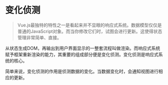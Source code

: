 # 变化侦测
> Vue.js最独特的特性之一是看起来并不显眼的响应式系统。数据模型仅仅是普通的JavaScript对象。而当你修改它们时，试图会进行更新。这使得状态管理非常简单、直接。

从状态生成DOM，再输出到用户界面显示的一整套流程叫做渲染。而响应式系统赋予框架重新渲染的能力，其重要的组成部分便是变化侦测。变化侦测是响应式系统的核心。

简单来说，变化侦测的作用是侦测数据的变化。当数据变化时，会通知视图进行相应的更新。